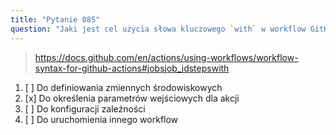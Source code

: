 ```yaml
---
title: "Pytanie 085"
question: "Jaki jest cel użycia słowa kluczowego `with` w workflow GitHub Actions?"
---
```



> https://docs.github.com/en/actions/using-workflows/workflow-syntax-for-github-actions#jobsjob_idstepswith
1. [ ] Do definiowania zmiennych środowiskowych  
1. [x] Do określenia parametrów wejściowych dla akcji  
1. [ ] Do konfiguracji zależności  
1. [ ] Do uruchomienia innego workflow  
